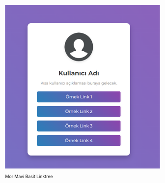 ![Mor-Mavi-Basit-Linktree](https://raw.githubusercontent.com/RasdiantNW/Mor-Mavi-Basit-Linktree/main/mor-mavi.png)



Mor Mavi Basit Linktree
